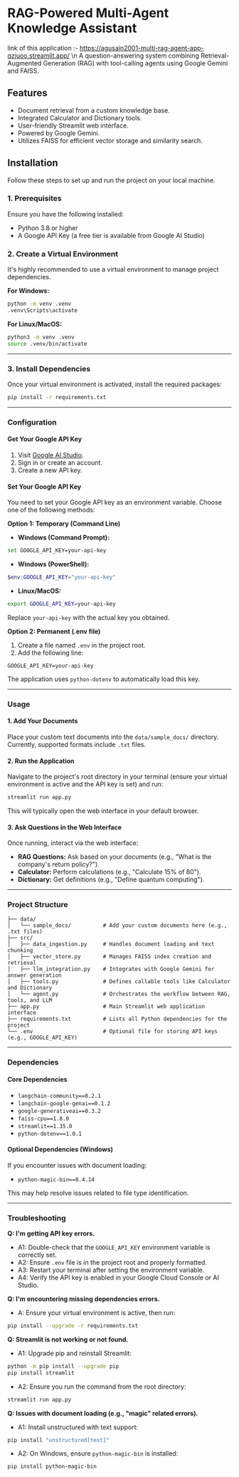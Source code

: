# RAG-Powered Multi-Agent Knowledge Assistant
link of this application :- https://agusain2001-multi-rag-agent-app-qzjuoo.streamlit.app/  \n
A question-answering system combining Retrieval-Augmented Generation (RAG) with tool-calling agents using Google Gemini and FAISS.

## Features

- Document retrieval from a custom knowledge base.
- Integrated Calculator and Dictionary tools.
- User-friendly Streamlit web interface.
- Powered by Google Gemini.
- Utilizes FAISS for efficient vector storage and similarity search.

## Installation

Follow these steps to set up and run the project on your local machine.

### 1. Prerequisites

Ensure you have the following installed:

- Python 3.8 or higher
- A Google API Key (a free tier is available from Google AI Studio)

### 2. Create a Virtual Environment

It's highly recommended to use a virtual environment to manage project dependencies.

**For Windows:**

```bash
python -m venv .venv
.venv\Scripts\activate
```

**For Linux/MacOS:**

```bash
python3 -m venv .venv
source .venv/bin/activate
```

---

### 3. Install Dependencies

Once your virtual environment is activated, install the required packages:

```bash
pip install -r requirements.txt
```

---

### Configuration

#### Get Your Google API Key

1. Visit [Google AI Studio](https://makersuite.google.com/).
2. Sign in or create an account.
3. Create a new API key.

#### Set Your Google API Key

You need to set your Google API key as an environment variable. Choose one of the following methods:

**Option 1: Temporary (Command Line)**

* **Windows (Command Prompt):**

```bash
set GOOGLE_API_KEY=your-api-key
```

* **Windows (PowerShell):**

```powershell
$env:GOOGLE_API_KEY="your-api-key"
```

* **Linux/MacOS:**

```bash
export GOOGLE_API_KEY=your-api-key
```

Replace `your-api-key` with the actual key you obtained.

**Option 2: Permanent (.env file)**

1. Create a file named `.env` in the project root.
2. Add the following line:

```
GOOGLE_API_KEY=your-api-key
```

The application uses `python-dotenv` to automatically load this key.

---

### Usage

#### 1. Add Your Documents

Place your custom text documents into the `data/sample_docs/` directory. Currently, supported formats include `.txt` files.

#### 2. Run the Application

Navigate to the project's root directory in your terminal (ensure your virtual environment is active and the API key is set) and run:

```bash
streamlit run app.py
```

This will typically open the web interface in your default browser.

#### 3. Ask Questions in the Web Interface

Once running, interact via the web interface:

* **RAG Questions:** Ask based on your documents (e.g., "What is the company's return policy?").
* **Calculator:** Perform calculations (e.g., "Calculate 15% of 80").
* **Dictionary:** Get definitions (e.g., "Define quantum computing").

---

### Project Structure

```
├── data/
│   └── sample_docs/          # Add your custom documents here (e.g., .txt files)
├── src/
│   ├── data_ingestion.py     # Handles document loading and text chunking
│   ├── vector_store.py       # Manages FAISS index creation and retrieval
│   ├── llm_integration.py    # Integrates with Google Gemini for answer generation
│   ├── tools.py              # Defines callable tools like Calculator and Dictionary
│   └── agent.py              # Orchestrates the workflow between RAG, tools, and LLM
├── app.py                    # Main Streamlit web application interface
├── requirements.txt          # Lists all Python dependencies for the project
└── .env                      # Optional file for storing API keys (e.g., GOOGLE_API_KEY)
```

---

### Dependencies

#### Core Dependencies

* `langchain-community==0.2.1`
* `langchain-google-genai==0.1.2`
* `google-generativeai==0.3.2`
* `faiss-cpu==1.8.0`
* `streamlit==1.35.0`
* `python-dotenv==1.0.1`

#### Optional Dependencies (Windows)

If you encounter issues with document loading:

* `python-magic-bin==0.4.14`

This may help resolve issues related to file type identification.

---

### Troubleshooting

**Q: I'm getting API key errors.**

* A1: Double-check that the `GOOGLE_API_KEY` environment variable is correctly set.
* A2: Ensure `.env` file is in the project root and properly formatted.
* A3: Restart your terminal after setting the environment variable.
* A4: Verify the API key is enabled in your Google Cloud Console or AI Studio.

**Q: I'm encountering missing dependencies errors.**

* A: Ensure your virtual environment is active, then run:

```bash
pip install --upgrade -r requirements.txt
```

**Q: Streamlit is not working or not found.**

* A1: Upgrade pip and reinstall Streamlit:

```bash
python -m pip install --upgrade pip
pip install streamlit
```

* A2: Ensure you run the command from the root directory:

```bash
streamlit run app.py
```

**Q: Issues with document loading (e.g., "magic" related errors).**

* A1: Install unstructured with text support:

```bash
pip install "unstructured[text]"
```

* A2: On Windows, ensure `python-magic-bin` is installed:

```bash
pip install python-magic-bin
```
